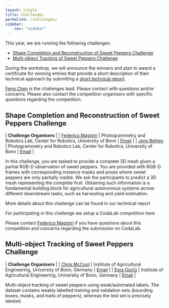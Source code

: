 ```yaml
---
layout: single
title: Challenges
permalink: /challenges/
sidebar:
    nav: "sidebar"
---
```


This year, we are running the following challenges:
- [Shape Completion and Reconstruction of Sweet Peppers Challenge](#shape-completion-and-reconstruction-of-sweet-peppers-challenge)
- [Multi-object Tracking of Sweet Peppers Challenge](#multi-object-tracking-of-sweet-peppers-challenge)


During the workshop, we will announce the winners and plan to award a certificate for winning entries that provide a short description of their technical approach by submitting a [short technical report](http://localhost:4000/cfp/#challenge-technical-report).

[Feng Chen](mailto:feng.chen@ed.ac.uk) is the challenges lead. Please contact with questions and/or concerns. Please also contact the competition organisers with specific questions regarding the competition.


## Shape Completion and Reconstruction of Sweet Peppers Challenge

| **Challenge Organisers** |
| [Federico Magistri](http://www.ipb.uni-bonn.de/people/federico-magistri/index.html) | Photogrammetry and Robotics Lab, Center for Robotics, University of Bonn | [Email](mailto:federico.magistri@igg.uni-bonn.de) |
| [Jens Behley](http://jbehley.github.io) | Photogrammetry and Robotics Lab, Center for Robotics, University of Bonn | [Email](mailto:jens.behley@igg.uni-bonn.de) |

In this challenge, you are tasked to provide a complete 3D mesh given a partial RGB-D observation of sweet peppers. You are provided with RGB-D frames with corresponding instance masks and poses where sweet peppers are only partially visible. We ask the participants to predict a 3D mesh representing the complete fruit. Obtaining such information is a fundamental building block for agricultural autonomous systems across different downstream tasks, such as harvesting and yield estimation.

More details about this challenge can be found in our technical report <link>

For participating in this challenge we setup a CodaLab competition here <link>

Please contact [Federico Magistri](mailto:federico.magistri@uni-bonn.de) if you have questions about this competition and concerns regarding the submission on CodaLab.


## Multi-object Tracking of Sweet Peppers Challenge

| **Challenge Organisers** |
| [Chris McCool](http://agrobotics.uni-bonn.de/chris-mccool/index.html) | Institute of Agricultural Engineering, University of Bonn, Germany | [Email](mailto:cmccool@uni-bonn.de) |
| [Esra Güclü](http://agrobotics.uni-bonn.de/chris-mccool/index.html) | Institute of Agricultural Engineering, University of Bonn, Germany | [Email](mailto:egueclue@uni-bonn.de) |

Multi-object tracking of sweet peppers using weak/automated labels. The dataset contains weakly labelled training and validation sets (bounding boxes, masks, and traits of peppers), whereas the test set is precisely labeled.
